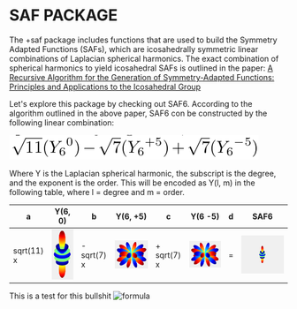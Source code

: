 # SAF PACKAGE

The +saf package includes functions that are used to build the Symmetry Adapted Functions (SAFs), which are icosahedrally symmetric linear combinations of Laplacian spherical harmonics. The exact combination of spherical harmonics to yield icosahedral SAFs is outlined in the paper: [A Recursive Algorithm for the Generation of Symmetry-Adapted Functions: Principles and Applications to the Icosahedral Group](http://scripts.iucr.org/cgi-bin/paper?S0108767395012578)

Let's explore this package by checking out SAF6. According to the algorithm outlined in the above paper, SAF6 con be constructed by the following linear combination:

![](../media/saf6_formula.png)

Where Y is the Laplacian spherical harmonic, the subscript is the degree, and the exponent is the order. This will be encoded as Y(l, m) in the following table, where l = degree and m = order.

| a | Y(6, 0) | b | Y(6, +5) | c| Y(6 -5) | d |  SAF6 |
| --- | --- | --- | --- | --- | --- | --- | --- |
|sqrt(11) x | ![](../media/y60.png) | -sqrt(7) x |![](../media/y65.png) | + sqrt(7) x |![](../media/y6_5.png) | = |![](../media/saf6_animation.gif) |

This is a test for this bullshit
![formula](https://render.githubusercontent.com/render/math?math=e^{i\pi}=-1)